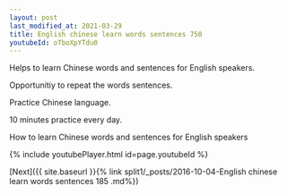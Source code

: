 ```yaml
---
layout: post
last_modified_at: 2021-03-29
title: English chinese learn words sentences 750 
youtubeId: oTboXpYTdu0
---
```

 
 
Helps to learn Chinese words and sentences for English speakers.

Opportunitiy to repeat the words sentences. 

Practice Chinese language. 
 
10 minutes practice every day. 
 
How to learn Chinese words and sentences for English speakers 
 
{% include youtubePlayer.html id=page.youtubeId %}
 
 
[Next]({{ site.baseurl }}{% link  split1/_posts/2016-10-04-English chinese learn words sentences 185 .md%})
 
